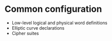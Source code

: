 # Common configuration

- Low-level logical and physical word definitions
- Elliptic curve declarations
- Cipher suites
